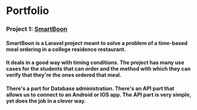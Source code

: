 # Portfolio

### Project 1: [SmartBoon](https://github.com/redaali1997/SmartBoon)

#### SmartBoon is a Laravel project meant to solve a problem of a time-based meal ordering in a college residence restaurant.
#### It deals in a good way with timing conditions. The project has many use cases for the students that can order and the method with which they can verify that they're the ones ordered that meal.
#### There's a part for Database administration. There's an API part that allows us to connect to an Android or IOS app. The API part is very simple, yet does the job in a clever way.
